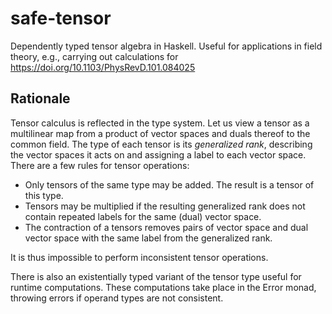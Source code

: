 # safe-tensor
Dependently typed tensor algebra in Haskell. Useful for applications in field theory, e.g., carrying out calculations for https://doi.org/10.1103/PhysRevD.101.084025

## Rationale
Tensor calculus is reflected in the type system. Let us view a tensor as a multilinear map from a product of vector spaces and duals thereof to the common field. The type of each tensor is its *generalized rank*, describing the vector spaces it acts on and assigning a label to each vector space. There are a few rules for tensor operations:

- Only tensors of the same type may be added. The result is a tensor of this type.
- Tensors may be multiplied if the resulting generalized rank does not contain repeated labels for the same (dual) vector space.
- The contraction of a tensors removes pairs of vector space and dual vector space with the same label from the generalized rank.

It is thus impossible to perform inconsistent tensor operations.

There is also an existentially typed variant of the tensor type useful for runtime computations. These computations take place in the Error monad, throwing errors if operand types are not consistent.
